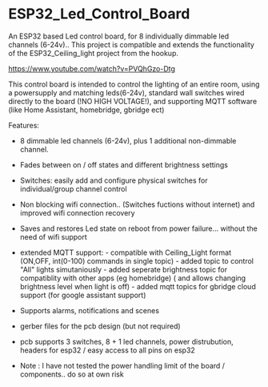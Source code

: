 # ESP32_Led_Control_Board

An ESP32 based Led control board, for 8 individually dimmable led channels (6-24v).. This project is compatible and extends the functionality of the ESP32_Ceiling_light project from the hookup. 

https://www.youtube.com/watch?v=PVQhGzo-Dtg

This control board is intended to control the lighting of an entire room, using a powersupply and matching leds(6-24v), standard wall switches wired directly to the board (!NO HIGH VOLTAGE!), and supporting MQTT software (like Home Assistant, homebridge, gbridge ect) 
    
Features:
  - 8 dimmable led channels (6-24v), plus 1 additional non-dimmable channel.
  - Fades between on / off states and different brightness settings
  - Switches:  easily add and configure physical switches for individual/group channel control 
  - Non blocking wifi connection.. (Switches fuctions without internet) and improved wifi connection recovery
  - Saves and restores Led state on reboot from power failure... without the need of wifi support
  - extended MQTT support: 
              - compatible with Ceiling_Light format (ON,OFF, int(0-100) commands in single topic)
              - added topic to control "All" lights simutaniously
              - added seperate brightness topic for compatiblity with other apps (eg homebridge)
                ( and allows changing brightness level when light is off)
              - added mqtt topics for gbridge cloud support (for google assistant support)
  - Supports alarms, notifications and scenes
  - gerber files for the pcb design (but not required)
  - pcb supports 3 switches, 8 + 1 led channels, power distrubution, headers for esp32 / easy access to all pins on esp32
 
  - Note : I have not tested the power handling limit of the board / components.. do so at own risk  
